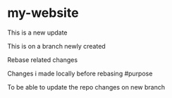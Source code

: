# my-website
This is a new update

This is on a branch newly created

Rebase related changes

Changes i made locally before rebasing
#purpose

To be able to update the repo changes on new branch
